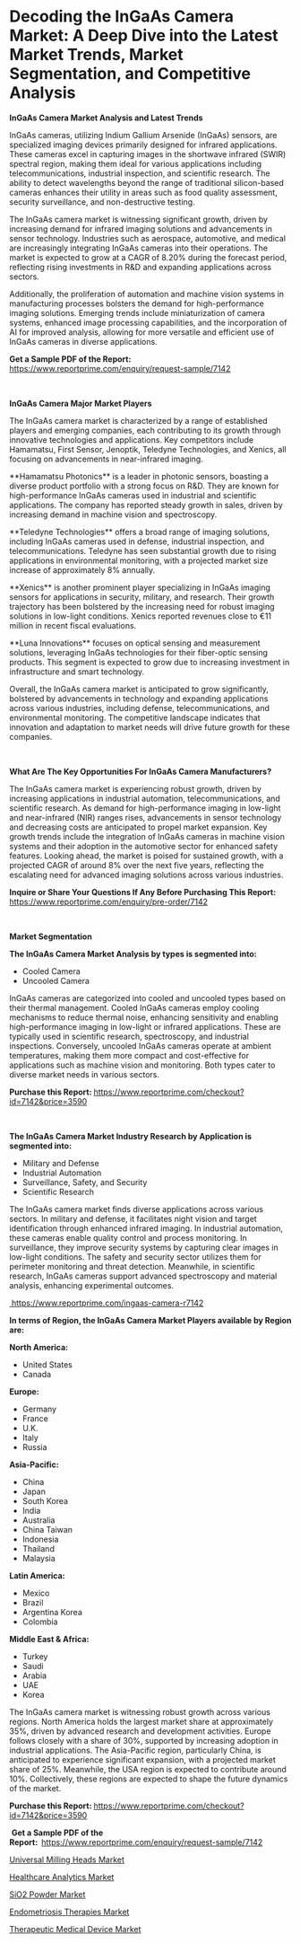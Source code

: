 <p><h1>Decoding the InGaAs Camera Market: A Deep Dive into the Latest Market Trends, Market Segmentation, and Competitive Analysis</h1></p><p><strong>InGaAs Camera Market Analysis and Latest Trends</strong></p>
<p><p>InGaAs cameras, utilizing Indium Gallium Arsenide (InGaAs) sensors, are specialized imaging devices primarily designed for infrared applications. These cameras excel in capturing images in the shortwave infrared (SWIR) spectral region, making them ideal for various applications including telecommunications, industrial inspection, and scientific research. The ability to detect wavelengths beyond the range of traditional silicon-based cameras enhances their utility in areas such as food quality assessment, security surveillance, and non-destructive testing.</p><p>The InGaAs camera market is witnessing significant growth, driven by increasing demand for infrared imaging solutions and advancements in sensor technology. Industries such as aerospace, automotive, and medical are increasingly integrating InGaAs cameras into their operations. The market is expected to grow at a CAGR of 8.20% during the forecast period, reflecting rising investments in R&D and expanding applications across sectors. </p><p>Additionally, the proliferation of automation and machine vision systems in manufacturing processes bolsters the demand for high-performance imaging solutions. Emerging trends include miniaturization of camera systems, enhanced image processing capabilities, and the incorporation of AI for improved analysis, allowing for more versatile and efficient use of InGaAs cameras in diverse applications.</p></p>
<p><strong>Get a Sample PDF of the Report:&nbsp;</strong> <a href="https://www.reportprime.com/enquiry/request-sample/7142">https://www.reportprime.com/enquiry/request-sample/7142</a></p>
<p>&nbsp;</p>
<p><strong>InGaAs Camera Major Market Players</strong></p>
<p><p>The InGaAs camera market is characterized by a range of established players and emerging companies, each contributing to its growth through innovative technologies and applications. Key competitors include Hamamatsu, First Sensor, Jenoptik, Teledyne Technologies, and Xenics, all focusing on advancements in near-infrared imaging.</p><p>**Hamamatsu Photonics** is a leader in photonic sensors, boasting a diverse product portfolio with a strong focus on R&D. They are known for high-performance InGaAs cameras used in industrial and scientific applications. The company has reported steady growth in sales, driven by increasing demand in machine vision and spectroscopy.</p><p>**Teledyne Technologies** offers a broad range of imaging solutions, including InGaAs cameras used in defense, industrial inspection, and telecommunications. Teledyne has seen substantial growth due to rising applications in environmental monitoring, with a projected market size increase of approximately 8% annually.</p><p>**Xenics** is another prominent player specializing in InGaAs imaging sensors for applications in security, military, and research. Their growth trajectory has been bolstered by the increasing need for robust imaging solutions in low-light conditions. Xenics reported revenues close to €11 million in recent fiscal evaluations.</p><p>**Luna Innovations** focuses on optical sensing and measurement solutions, leveraging InGaAs technologies for their fiber-optic sensing products. This segment is expected to grow due to increasing investment in infrastructure and smart technology.</p><p>Overall, the InGaAs camera market is anticipated to grow significantly, bolstered by advancements in technology and expanding applications across various industries, including defense, telecommunications, and environmental monitoring. The competitive landscape indicates that innovation and adaptation to market needs will drive future growth for these companies.</p></p>
<p>&nbsp;</p>
<p><strong>What Are The Key Opportunities For InGaAs Camera Manufacturers?</strong></p>
<p><p>The InGaAs camera market is experiencing robust growth, driven by increasing applications in industrial automation, telecommunications, and scientific research. As demand for high-performance imaging in low-light and near-infrared (NIR) ranges rises, advancements in sensor technology and decreasing costs are anticipated to propel market expansion. Key growth trends include the integration of InGaAs cameras in machine vision systems and their adoption in the automotive sector for enhanced safety features. Looking ahead, the market is poised for sustained growth, with a projected CAGR of around 8% over the next five years, reflecting the escalating need for advanced imaging solutions across various industries.</p></p>
<p><strong>Inquire or Share Your Questions If Any Before Purchasing This Report:</strong> <a href="https://www.reportprime.com/enquiry/pre-order/7142">https://www.reportprime.com/enquiry/pre-order/7142</a></p>
<p>&nbsp;</p>
<p><strong>Market Segmentation</strong></p>
<p><strong>The InGaAs Camera Market Analysis by types is segmented into:</strong></p>
<p><ul><li>Cooled Camera</li><li>Uncooled Camera</li></ul></p>
<p><p>InGaAs cameras are categorized into cooled and uncooled types based on their thermal management. Cooled InGaAs cameras employ cooling mechanisms to reduce thermal noise, enhancing sensitivity and enabling high-performance imaging in low-light or infrared applications. These are typically used in scientific research, spectroscopy, and industrial inspections. Conversely, uncooled InGaAs cameras operate at ambient temperatures, making them more compact and cost-effective for applications such as machine vision and monitoring. Both types cater to diverse market needs in various sectors.</p></p>
<p><strong>Purchase this Report:&nbsp;</strong><a href="https://www.reportprime.com/checkout?id=7142&price=3590">https://www.reportprime.com/checkout?id=7142&price=3590</a></p>
<p>&nbsp;</p>
<p><strong>The InGaAs Camera Market Industry Research by Application is segmented into:</strong></p>
<p><ul><li>Military and Defense</li><li>Industrial Automation</li><li>Surveillance, Safety, and Security</li><li>Scientific Research</li></ul></p>
<p><p>The InGaAs camera market finds diverse applications across various sectors. In military and defense, it facilitates night vision and target identification through enhanced infrared imaging. In industrial automation, these cameras enable quality control and process monitoring. In surveillance, they improve security systems by capturing clear images in low-light conditions. The safety and security sector utilizes them for perimeter monitoring and threat detection. Meanwhile, in scientific research, InGaAs cameras support advanced spectroscopy and material analysis, enhancing experimental outcomes.</p></p>
<p><a href="https://www.reportprime.com/ingaas-camera-r7142">&nbsp;https://www.reportprime.com/ingaas-camera-r7142</a></p>
<p><strong>In terms of Region, the InGaAs Camera Market Players available by Region are:</strong></p>
<p>
    <p> <strong> North America: </strong>
        <ul>
            <li>United States</li>
            <li>Canada</li>
        </ul>
        </p> 
    <p> <strong> Europe: </strong>
        <ul>
            <li>Germany</li>
            <li>France</li>
            <li>U.K.</li>
            <li>Italy</li>
            <li>Russia</li>
        </ul>
        </p> 
    <p> <strong> Asia-Pacific: </strong>
        <ul>
            <li>China</li>
            <li>Japan</li>
            <li>South Korea</li>
            <li>India</li>
            <li>Australia</li>
            <li>China Taiwan</li>
            <li>Indonesia</li>
            <li>Thailand</li>
            <li>Malaysia</li>
        </ul>
        </p> 
    <p> <strong> Latin America: </strong>
        <ul>
            <li>Mexico</li>
            <li>Brazil</li>
            <li>Argentina Korea</li>
            <li>Colombia</li>
        </ul>
        </p> 
    <p> <strong> Middle East & Africa: </strong>
        <ul>
            <li>Turkey</li>
            <li>Saudi</li>
            <li>Arabia</li>
            <li>UAE</li>
            <li>Korea</li>
        </ul>
    </p>
    </p>
<p><p>The InGaAs camera market is witnessing robust growth across various regions. North America holds the largest market share at approximately 35%, driven by advanced research and development activities. Europe follows closely with a share of 30%, supported by increasing adoption in industrial applications. The Asia-Pacific region, particularly China, is anticipated to experience significant expansion, with a projected market share of 25%. Meanwhile, the USA region is expected to contribute around 10%. Collectively, these regions are expected to shape the future dynamics of the market.</p></p>
<p><strong>Purchase this Report: </strong><a href="https://www.reportprime.com/checkout?id=7142&price=3590">https://www.reportprime.com/checkout?id=7142&price=3590</a></p>
<p>&nbsp;<strong>Get a Sample PDF of the Report:&nbsp;&nbsp;</strong><a href="https://www.reportprime.com/enquiry/request-sample/7142">https://www.reportprime.com/enquiry/request-sample/7142</a></p>
<p><strong></strong></p>
<p><p><a href="https://medium.com/@raap8632472024/universal-milling-heads-market-evolution-global-trends-and-regional-dynamics-2024-2031-e228911c961b">Universal Milling Heads Market</a></p><p><a href="https://www.linkedin.com/pulse/global-healthcare-analytics-market-size-share-analysis-04lde?trackingId=dxCYrmtHQHqWIXk2bVSkNA%3D%3D">Healthcare Analytics Market</a></p><p><a href="https://issuu.com/reportprime-2/docs/sio2-powder-market-size-2030.pptx_ffbf072c2b0af4">SiO2 Powder Market</a></p><p><a href="https://www.linkedin.com/pulse/endometriosis-therapies-market-insights-product-type-application-fh9xe?trackingId=6OKheSLuRi62XoEIw4LAtA%3D%3D">Endometriosis Therapies Market</a></p><p><a href="https://medium.com/@duron7928/unveiling-market-trends-global-therapeutic-medical-device-market-growth-and-regional-insights-1d767895037a">Therapeutic Medical Device Market</a></p></p>